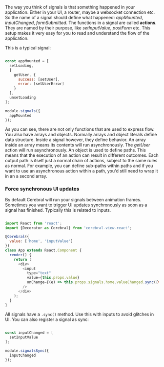 The way you think of signals is that something happened in your application. Either in your UI, a router, maybe a websocket connection etc. So the name of a signal should define what happened: *appMounted*, *inputChanged*, *formSubmitted*. The functions in a signal are called **actions**. They are named by their purpose, like *setInputValue*, *postForm* etc. This setup makes it very easy for you to read and understand the flow of the application.

This is a typical signal:

```javascript

const appMounted = [
  setLoading,
  [
    getUser, {
      success: [setUser],
      error: [setUserError]
    }
  ],
  unsetLoading
];

module.signals({
  appMounted
});
```

As you can see, there are not only functions that are used to express flow. You also have arrays and objects. Normally arrays and object literals define data structure. Inside a signal however, they define behavior. An array inside an array means its contents will run asynchronously. The *getUser* action will run asynchronously. An object is used to define paths. This means that the execution of an action can result in different outcomes. Each output path is itself just a normal chain of actions, subject to the same rules as normal. For example, you can define sub-paths within paths and if you want to use an asynchronous action within a path, you'd still need to wrap it in an a second array.

### Force synchronous UI updates

By default Cerebral will run your signals between animation frames. Sometimes you want to trigger UI updates synchronously as soon as a signal has finished. Typically this is related to inputs.

```javascript

import React from 'react';
import {Decorator as Cerebral} from 'cerebral-view-react';

@Cerebral({
  value: ['home', 'inputValue']
})
class App extends React.Component {
  render() {
    return (
      <div>
        <input
          type="text"
          value={this.props.value}
          onChange={(e) => this.props.signals.home.valueChanged.sync({value: e.target.value})}
        />
      </div>
    );
  }
}
```

All signals have a `.sync()` method. Use this with inputs to avoid glitches in UI. You can also register a signal as sync:

```javascript

const inputChanged = [
  setInputValue
];

module.signalsSync({
  inputChanged
});
```
